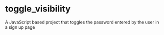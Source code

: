 # toggle_visibility
A JavaScript based project that toggles the password entered by the user in a sign up page
